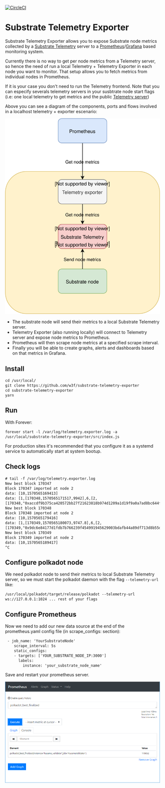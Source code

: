 [![CircleCI](https://circleci.com/gh/w3f/substrate-telemetry-exporter.svg?style=svg)](https://circleci.com/gh/w3f/substrate-telemetry-exporter)

# Substrate Telemetry Exporter

Substrate Telemetry Exporter allows you to expose Substrate node metrics collected by a [Substrate Telemetry](https://github.com/paritytech/substrate-telemetry) server to a [Prometheus](https://prometheus.io/)/[Grafana](https://grafana.com/) based monitoring system.

Currently there is no way to get per node metrics from a Telemetry server, so hence the need of run a local Telemetry + Telemetry Exporter in each node you want to monitor. That setup allows you to fetch metrics from individual nodes in Prometheus.

If it is your case you don't need to run the Telemetry frontend. Note that you can especify severals telemetry servers in your susbtrate node start flags (i.e: one local telemetry to get metrics and the public [Telemetry server](https://telemetry.polkadot.io))

Above you can see a diagram of the components, ports and flows involved in a localhost telemetry + exporter escenario:

![substrate telemetry exporter diagram](static/img/Polkadot_Monitoring_with_Ports.svg)

* The substrate node will send their metrics to a local Substrate Telemetry server.
* Telemetry Exporter (also running locally) will connect to Telemetry server and expose node metrics to Prometheus. 
* Prometheus will then scrape node metrics at a specified scrape interval.
* Finally you will be able to create graphs, alerts and dashboards based on that metrics in Grafana.

## Install

```
cd /usr/local/
git clone https://github.com/w3f/substrate-telemetry-exporter
cd substrate-telemetry-exporter
yarn
```

## Run

With Forever:

```
forever start -l /var/log/telemetry.exporter.log -a /usr/local/substrate-telemetry-exporter/src/index.js
```

For production sites it's recommended that you configure it as a systemd service to automatically start at system bootup.

## Check logs

```
# tail -f /var/log/telemetry.exporter.log
New best block 170347
Block 170347 imported at node 2
data: [10,1570565169413]
data: [1,[170348,1570565171517,9942],6,[2,[170348,"0xaccdf9b375ca420572bb27f21623818b974d1209a1d19f9a0a7ad8bc644f19f4",10743,1570565171517,0]]]
New best block 170348
Block 170348 imported at node 2
data: [10,1570565179416]
data: [1,[170349,1570565180073,9747.8],6,[2,[170349,"0x9dc6e84177d1fdb7b766239f454991945629003bdafb44a89df713d8b55d1be5",8557,1570565180073,0]]]
New best block 170349
Block 170349 imported at node 2
data: [10,1570565189417]
^C
```

## Configure polkadot node

We need polkadot node to send their metrics to local Substrate Telemetry server, so we must start the polkadot daemon with the flag `--telemetry-url` like:

```
/usr/local/polkadot/target/release/polkadot --telemetry-url ws://127.0.0.1:1024 ... rest of your flags
```

## Configure Prometheus

Now we need to add our new data source at the end of the prometheus.yaml config file (in scrape_configs: section):

```
 - job_name: 'YourSubstrateNode'
    scrape_interval: 5s
    static_configs:
    - targets: ['YOUR_SUBSTRATE_NODE_IP:3000']
      labels:
        instance: 'your_substrate_node_name'
```

Save and restart your prometheus server.

![Prometheus Queries](static/img/Substrate_Monitoring_Prometheus_01.png)


